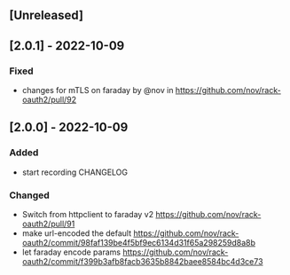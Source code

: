 ## [Unreleased]

## [2.0.1] - 2022-10-09

### Fixed

- changes for mTLS on faraday by @nov in https://github.com/nov/rack-oauth2/pull/92

## [2.0.0] - 2022-10-09

### Added

- start recording CHANGELOG

### Changed

- Switch from httpclient to faraday v2 https://github.com/nov/rack-oauth2/pull/91
- make url-encoded the default https://github.com/nov/rack-oauth2/commit/98faf139be4f5bf9ec6134d31f65a298259d8a8b
- let faraday encode params https://github.com/nov/rack-oauth2/commit/f399b3afb8facb3635b8842baee8584bc4d3ce73